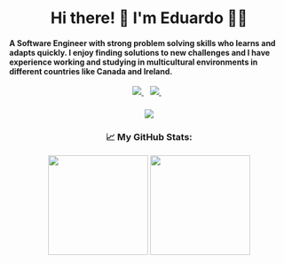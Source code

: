 
<h1 align='center'>
 Hi there! 👋  I'm Eduardo 👨‍💻
</h1>

<h4 align='left'>
  A Software Engineer with strong problem solving skills who learns and adapts quickly. I enjoy finding solutions to new challenges
  and I have experience working and studying in multicultural environments in different countries like Canada and Ireland.
</h4>

<p align='center'>
  <a href="https://www.linkedin.com/in/edwardmartins/">
    <img src="https://img.shields.io/badge/linkedin-%230077B5.svg?&style=for-the-badge&logo=linkedin&logoColor=white" />
  </a>&nbsp;&nbsp;
  <a href="mailto:edwardmartinse@gmail.com">
    <img src="https://img.shields.io/badge/Gmail-D14836?style=for-the-badge&logo=gmail&logoColor=white" />        
  </a>&nbsp;&nbsp;  
</p>

<h3 align='center'>
<a href="https://github.com/edwardmartins/github-profile-views-counter">
    <img src="https://komarev.com/ghpvc/?username=edwardmartins">
</a>
</h3>

<h3 align='center'>
  <p>📈 My GitHub Stats:</p>
  <img height="180em" src="https://github-readme-stats.vercel.app/api?username=edwardmartins&show_icons=true&hide_border=true&&count_private=true&include_all_commits=true" />
  <img height="180em" src="https://github-readme-stats.vercel.app/api/top-langs/?username=edwardmartins&exclude_repo=KNN-Image-Classification&show_icons=true&hide_border=true&layout=compact&langs_count=8"/>
</h3>
